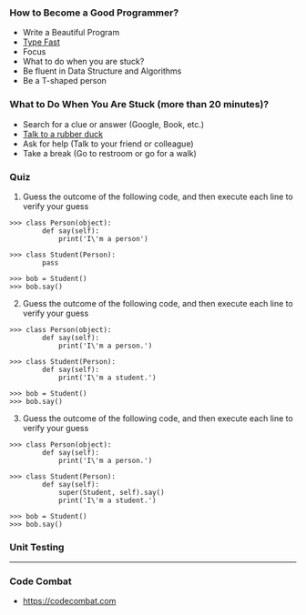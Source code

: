 ### How to Become a Good Programmer?
- Write a Beautiful Program
- [Type Fast](/topic/how-to-type-fast)
- Focus
- What to do when you are stuck?
- Be fluent in Data Structure and Algorithms
- Be a T-shaped person

### What to Do When You Are Stuck (more than 20 minutes)?
- Search for a clue or answer (Google, Book, etc.)
- [Talk to a rubber duck](https://en.wikipedia.org/wiki/Rubber_duck_debugging)
- Ask for help (Talk to your friend or colleague)
- Take a break (Go to restroom or go for a walk)

### Quiz

1. Guess the outcome of the following code, and then execute each line to verify your guess

```
>>> class Person(object):
	    def say(self):
		    print('I\'m a person')

>>> class Student(Person):
	    pass

>>> bob = Student()
>>> bob.say()
```

2. Guess the outcome of the following code, and then execute each line to verify your guess

```
>>> class Person(object):
	    def say(self):
		    print('I\'m a person.')

>>> class Student(Person):
	    def say(self):
	        print('I\'m a student.')

>>> bob = Student()
>>> bob.say()
```


3. Guess the outcome of the following code, and then execute each line to verify your guess

```
>>> class Person(object):
	    def say(self):
		    print('I\'m a person.')

>>> class Student(Person):
        def say(self):
            super(Student, self).say()
	        print('I\'m a student.')

>>> bob = Student()
>>> bob.say()
```

### Unit Testing


* * *

### Code Combat
- https://codecombat.com

